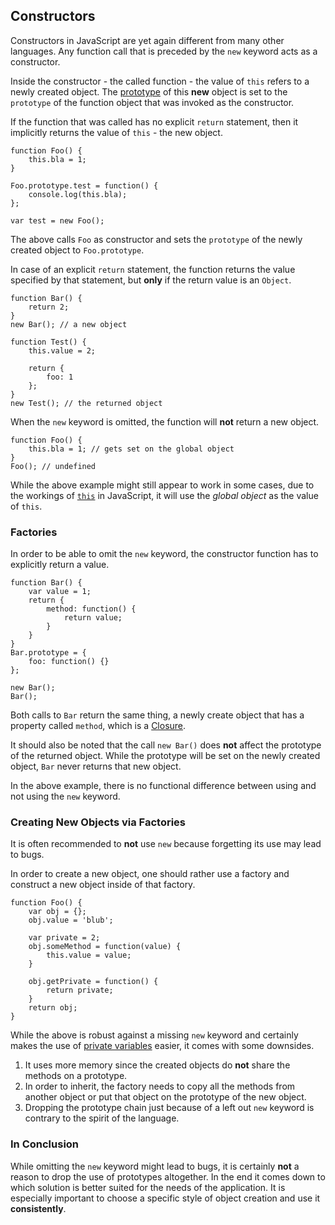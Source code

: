 ## Constructors 

Constructors in JavaScript are yet again different from many other languages. Any
function call that is preceded by the `new` keyword acts as a constructor.

Inside the constructor - the called function - the value of `this` refers to a 
newly created object. The [prototype](#object.prototype) of this **new** 
object is set to the `prototype` of the function object that was invoked as the
constructor.

If the function that was called has no explicit `return` statement, then it
implicitly returns the value of `this` - the new object. 

    function Foo() {
        this.bla = 1;
    }

    Foo.prototype.test = function() {
        console.log(this.bla);
    };

    var test = new Foo();

The above calls `Foo` as constructor and sets the `prototype` of the newly
created object to `Foo.prototype`.

In case of an explicit `return` statement, the function returns the value 
specified by that statement, but **only** if the return value is an `Object`.

    function Bar() {
        return 2;
    }
    new Bar(); // a new object

    function Test() {
        this.value = 2;

        return {
            foo: 1
        };
    }
    new Test(); // the returned object

When the `new` keyword is omitted, the function will **not** return a new object. 

    function Foo() {
        this.bla = 1; // gets set on the global object
    }
    Foo(); // undefined

While the above example might still appear to work in some cases, due to the 
workings of [`this`](#function.this) in JavaScript, it will use the 
*global object* as the value of `this`.

### Factories

In order to be able to omit the `new` keyword, the constructor function has to 
explicitly return a value.

    function Bar() {
        var value = 1;
        return {
            method: function() {
                return value;
            }
        }
    }
    Bar.prototype = {
        foo: function() {}
    };

    new Bar();
    Bar();

Both calls to `Bar` return the same thing, a newly create object that
has a property called `method`, which is a 
[Closure](#function.closures).

It should also be noted that the call `new Bar()` does **not** affect the
prototype of the returned object. While the prototype will be set on the newly
created object, `Bar` never returns that new object.

In the above example, there is no functional difference between using and
not using the `new` keyword.


### Creating New Objects via Factories

It is often recommended to **not** use `new` because forgetting its use may
lead to bugs.

In order to create a new object, one should rather use a factory and construct a 
new object inside of that factory.

    function Foo() {
        var obj = {};
        obj.value = 'blub';

        var private = 2;
        obj.someMethod = function(value) {
            this.value = value;
        }

        obj.getPrivate = function() {
            return private;
        }
        return obj;
    }

While the above is robust against a missing `new` keyword and certainly makes 
the use of [private variables](#function.closures) easier, it comes with some 
downsides.

 1. It uses more memory since the created objects do **not** share the methods
    on a prototype.
 2. In order to inherit, the factory needs to copy all the methods from another
    object or put that object on the prototype of the new object.
 3. Dropping the prototype chain just because of a left out `new` keyword
    is contrary to the spirit of the language.

### In Conclusion

While omitting the `new` keyword might lead to bugs, it is certainly **not** a
reason to drop the use of prototypes altogether. In the end it comes down to
which solution is better suited for the needs of the application. It is
especially important to choose a specific style of object creation and use it
**consistently**.

